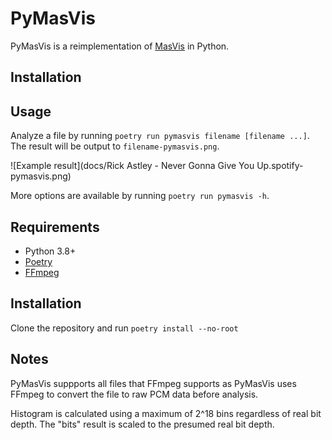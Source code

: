 # PyMasVis

PyMasVis is a reimplementation of [MasVis](http://www.lts.a.se/lts/masvis) in Python.

## Installation

## Usage

Analyze a file by running `poetry run pymasvis filename [filename ...]`. The result will be output to `filename-pymasvis.png`.

![Example result](docs/Rick Astley - Never Gonna Give You Up.spotify-pymasvis.png)

More options are available by running `poetry run pymasvis -h`.

## Requirements

- Python 3.8+
- [Poetry](https://python-poetry.org/)
- [FFmpeg](https://ffmpeg.org/)

## Installation

Clone the repository and run `poetry install --no-root`

## Notes

PyMasVis suppports all files that FFmpeg supports as PyMasVis uses FFmpeg to convert the file to raw PCM data before analysis.

Histogram is calculated using a maximum of 2^18 bins regardless of real bit depth. The "bits" result is scaled to the presumed real bit depth.
